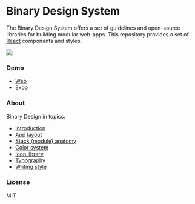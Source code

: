 # Binary Design System

The Binary Design System offers a set of guidelines and open-source libraries for building modular web-apps. This repository provides a set of [React](http://facebook.github.io/react/) components and styles.

<img src="https://github.com/opensource-cards/binary-ui/blob/master/cover.png" />

### Demo

- [Web](https://opensource-cards.github.io/binary-ui)
- [Expo](https://exp.host/@rtkhanas/binaryui)

### About

Binary Design in topics:
- [Introduction](https://medium.com/binary-design/design-concept-65285d8d99c7)
- [App layout](https://medium.com/binary-design/app-layout-cd526b9cf52f)
- [Stack (module) anatomy](https://medium.com/binary-design/stack-anatomy-b12e77bedc74)
- [Color system](https://medium.com/binary-design/color-system-f8c7dfae7ab5)
- [Icon library](https://medium.com/binary-design/iconography-2f9d4e8deced)
- [Typography](https://medium.com/binary-design/typography-dd26f30ad590)
- [Writing style](https://medium.com/binary-design/writing-style-64490959a73c)

### License

MIT
